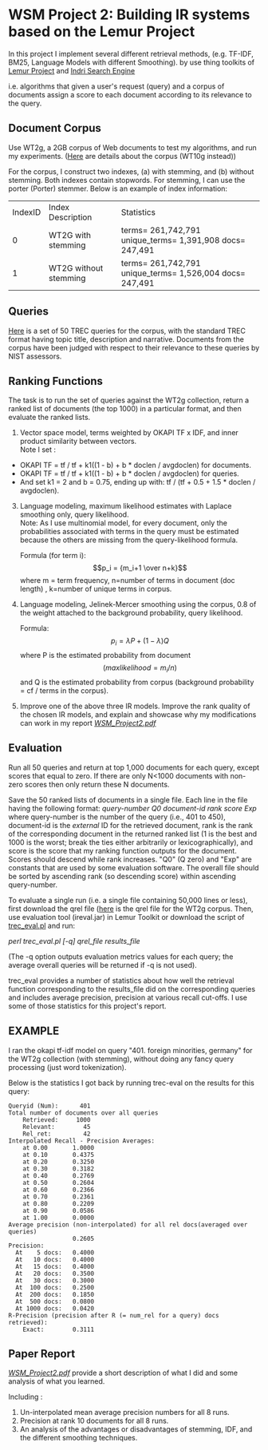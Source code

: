 # **WSM Project 2: Building IR systems based on the Lemur Project**

In this project I implement several different retrieval methods, (e.g. TF-IDF, BM25, Language Models with different Smoothing).
by use thing toolkits of [Lemur Project](http://www.lemurproject.org/) and [Indri Search Engine](http://sourceforge.net/p/lemur/wiki/Home/)

i.e. algorithms that given a user's request (query) and a corpus of documents assign a score to each document according to its relevance to the query. 

## Document Corpus  
Use WT2g, a 2GB corpus of Web documents to test my algorithms, and run my experiments. ([Here](http://ir.dcs.gla.ac.uk/test_collections/wt10g.html) are details about the corpus (WT10g instead)) 

For the corpus, I construct two indexes, (a) with stemming, and (b) without stemming. Both indexes contain stopwords. For stemming, I can use the porter (Porter) stemmer. Below is an example of index information:
<table>
  <tr>
    <td>IndexID</td>
    <td>Index Description</td>
    <td>Statistics</td>
  </tr>
  <tr>
    <td>0</td>
    <td>WT2G with stemming</td>
    <td>terms=   261,742,791 unique_terms=   1,391,908 docs=   247,491</td>
  </tr>
  <tr>
    <td>1</td>
    <td>WT2G without stemming</td>
    <td>terms=   261,742,791 unique_terms=   1,526,004 docs=   247,491</td>
  </tr>
</table>
  
## Queries  
[Here](https://wm5.nccu.edu.tw/base/10001/course/10026264/content/proj02/topics.401-450.txt) is a set of 50 TREC queries for the corpus, with the standard TREC format having topic title, description and narrative. Documents from the corpus have been judged with respect to their relevance to these queries by NIST assessors.

## Ranking Functions
The task is to run the set of queries against the WT2g collection, return a ranked list of documents (the top 1000) in a particular format, and then evaluate the ranked lists.  

1. Vector space model, terms weighted by OKAPI TF x IDF, and inner product similarity between vectors.  
Note I set :
- OKAPI TF = tf / tf + k1((1 - b) + b * doclen / avgdoclen) for documents.
- OKAPI TF = tf / tf + k1((1 - b) + b * doclen / avgdoclen) for queries.
- And set k1 = 2 and b = 0.75, ending up with: tf / (tf + 0.5 + 1.5 * doclen / avgdoclen).  
  
3. Language modeling, maximum likelihood estimates with Laplace smoothing only, query likelihood.  
Note: As I use multinomial model, for every document, only the probabilities associated with terms in the query must be estimated because the others are missing from the query-likelihood formula.  

    Formula (for term i):
    $$p_i = {m_i+1 \over n+k}$$
    where m = term frequency, n=number of terms in document (doc length) , k=number of unique terms in corpus.  

5. Language modeling, Jelinek-Mercer smoothing using the corpus, 0.8 of the weight attached to the background probability, query likelihood.  
  
    Formula:  
    $$p_i = {\lambda P + (1-\lambda) Q}$$
    where P is the estimated probability from document $$(max likelihood = m_i/n)$$ and Q is the estimated probability from corpus (background probability = cf / terms in the corpus).

6. Improve one of the above three IR models. Improve the rank quality of the chosen IR models, and explain and showcase why my modifications can work in my report [ _WSM_Project2.pdf_](https://www.dropbox.com/s/1kscu4zbpo8zp54/WSM_Project2.pdf?dl=0)


## Evaluation
Run all 50 queries and return at top 1,000 documents for each query, except scores that equal to zero. If there are only N<1000 documents with non-zero scores then only return these N documents.

Save the 50 ranked lists of documents in a single file. Each line in the file having the following format:
*query-number Q0 document-id rank score Exp*
where query-number is the number of the query (i.e., 401 to 450), document-id is the _external_ ID for the retrieved document, rank is the rank of the corresponding document in the returned ranked list (1 is the best and 1000 is the worst; break the ties either arbitrarily or lexicographically), and score is the score that my ranking function outputs for the document. Scores should descend while rank increases. "Q0" (Q zero) and "Exp" are constants that are used by some evaluation software. The overall file should be sorted by ascending rank (so descending score) within ascending query-number.  
  
To evaluate a single run (i.e. a single file containing 50,000 lines or less), first download the qrel file ([here](https://wm5.nccu.edu.tw/base/10001/course/10026264/content/proj02/qrels.401-450.txt) is the qrel file for the WT2g corpus. Then, use evaluation tool (ireval.jar) in Lemur Toolkit or download the script of [trec_eval.pl](https://wm5.nccu.edu.tw/base/10001/course/10026264/content/proj02/trec_eval.pl) and run:  
  
*perl trec_eval.pl [-q] qrel_file results_file*  
  
(The -q option outputs evaluation metrics values for each query; the average overall queries will be returned if -q is not used). 

trec_eval provides a number of statistics about how well the retrieval function corresponding to the results_file did on the corresponding queries and includes average precision, precision at various recall cut-offs. I use some of those statistics for this project's report.  
  
## EXAMPLE  
I ran the okapi tf-idf model on query "401. foreign minorities, germany" for the WT2g collection (with stemming), without doing any fancy query processing (just word tokenization).  
  
Below is the statistics I got back by running trec-eval on the results for this query:  
```
Queryid (Num):      401
Total number of documents over all queries
    Retrieved:     1000
    Relevant:        45
    Rel_ret:         42
Interpolated Recall - Precision Averages:
    at 0.00       1.0000
    at 0.10       0.4375
    at 0.20       0.3250
    at 0.30       0.3182
    at 0.40       0.2769
    at 0.50       0.2604
    at 0.60       0.2366
    at 0.70       0.2361
    at 0.80       0.2209
    at 0.90       0.0586
    at 1.00       0.0000
Average precision (non-interpolated) for all rel docs(averaged over queries)
                  0.2605
Precision:
  At    5 docs:   0.4000
  At   10 docs:   0.4000
  At   15 docs:   0.4000
  At   20 docs:   0.3500
  At   30 docs:   0.3000
  At  100 docs:   0.2500
  At  200 docs:   0.1850
  At  500 docs:   0.0800
  At 1000 docs:   0.0420
R-Precision (precision after R (= num_rel for a query) docs retrieved):
    Exact:        0.3111
```
## Paper Report
[ _WSM_Project2.pdf_](https://www.dropbox.com/s/1kscu4zbpo8zp54/WSM_Project2.pdf?dl=0) provide a short description of what I did and some analysis of what you learned. 

Including :  
1. Un-interpolated mean average precision numbers for all 8 runs.
2. Precision at rank 10 documents for all 8 runs.
3. An analysis of the advantages or disadvantages of stemming, IDF, and the different smoothing techniques.
